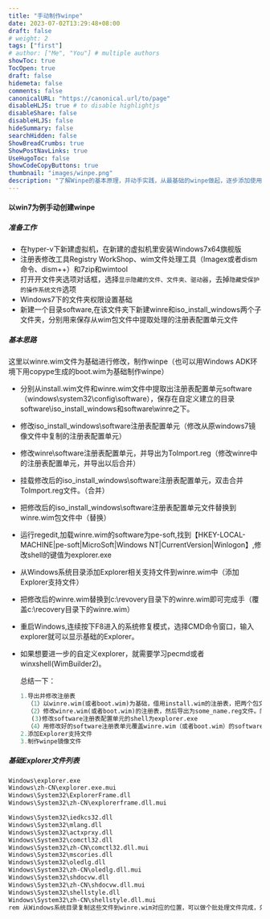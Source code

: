 ```yaml
---
title: "手动制作winpe"
date: 2023-07-02T13:29:48+08:00
draft: false
# weight: 2
tags: ["first"]
# author: ["Me", "You"] # multiple authors
showToc: true
TocOpen: true
draft: false
hidemeta: false
comments: false
canonicalURL: "https://canonical.url/to/page"
disableHLJS: true # to disable highlightjs
disableShare: false
disableHLJS: false
hideSummary: false
searchHidden: false
ShowBreadCrumbs: true
ShowPostNavLinks: true
UseHugoToc: false
ShowCodeCopyButtons: true
thumbnail: "images/winpe.png" 
description: "了解Winpe的基本原理，并动手实践，从最基础的winpe做起，逐步添加使用的软件.用来维护Windows系统"
---
```


#### 以win7为例手动创建winpe

##### 准备工作

* 在hyper-v下新建虚拟机，在新建的虚拟机里安装Windows7x64旗舰版
* 注册表修改工具Registry WorkShop、wim文件处理工具（Imagex或者dism命令、dism++）和7zip和wimtool
* 打开开文件夹选项对话框，选择`显示隐藏的文件、文件夹、驱动器`，去掉`隐藏受保护的操作系统文件`选项
* Windows7下的文件夹权限设置基础
* 新建一个目录software,在该文件夹下新建winre和iso_install_windows两个子文件夹，分别用来保存从wim包文件中提取处理的注册表配置单元文件

##### 基本思路

这里以winre.wim文件为基础进行修改，制作winpe（也可以用Windows ADK环境下用copype生成的boot.wim为基础制作winpe）

* 分别从install.wim文件和winre.wim文件中提取出注册表配置单元software（windows\system32\config\software），保存在自定义建立的目录software\iso_install_windows和software\winre之下。

* 修改iso_install_windows\software注册表配置单元（修改从原windows7镜像文件中复制的注册表配置单元）

* 修改winre\software注册表配置单元，并导出为ToImport.reg（修改winre中的注册表配置单元，并导出以后合并）

* 挂载修改后的iso_install_windows\software注册表配置单元，双击合并ToImport.reg文件。（合并）

* 把修改后的iso_install_windows\software注册表配置单元文件替换到winre.wim包文件中（替换）

* 运行regedit,加载winre.wim的software为pe-soft,找到【HKEY-LOCAL-MACHINE|pe-soft|MicroSoft|Windows NT|CurrentVersion|Winlogon】,修改shell的键值为explorer.exe

* 从Windows系统目录添加Explorer相关支持文件到winre.wim中（添加Explorer支持文件）

* 把修改后的winre.wim替换到c:\revovery目录下的winre.wim即可完成手（覆盖c:\recovery目录下的winre.wim）

* 重启Windows,连续按下F8进入的系统修复模式，选择CMD命令窗口，输入explorer就可以显示基础的Explorer。

* 如果想要进一步的自定义explorer，就需要学习pecmd或者winxshell(WimBuilder2)。

  总结一下：

  ~~~pascal
  1.导出并修改注册表
    （1）以winre.wim(或者boot.wim)为基础，借用install.wim的注册表，把两个包文件中的software注册表单元导出
    （2）修改winre.wim(或者boot.wim)的注册表，然后导出为some_name.reg文件。同样修改install.wim中导出的注册表单元，再把some_name.reg导入到该注册表单元。
     (3)修改software注册表配置单元的shell为explorer.exe
    （4）用修改好的software注册表单元覆盖winre.wim（或者boot.wim）的software注册表单元
  2.添加Explorer支持文件
  3.制作winpe镜像文件
  ~~~

  

##### 基础Explorer文件列表

```bash
Windows\explorer.exe
Windows\zh-CN\explorer.exe.mui
Windows\System32\ExplorerFrame.dll
Windows\System32\zh-CN\explorerframe.dll.mui

Windows\System32\iedkcs32.dll
Windows\System32\mlang.dll
Windows\System32\actxprxy.dll
Windows\System32\comctl32.dll
Windows\System32\zh-CN\comctl32.dll.mui
Windows\System32\mscories.dll
Windows\System32\oledlg.dll
Windows\System32\zh-CN\oledlg.dll.mui
Windows\System32\shdocvw.dll
Windows\System32\zh-CN\shdocvw.dll.mui 
Windows\System32\shellstyle.dll
Windows\System32\zh-CN\shellstyle.dll.mui
rem 从Windows系统目录复制这些文件到winre.wim对应的位置，可以做个批处理文件完成，效率且准确。
```

